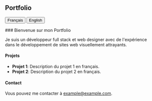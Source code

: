 <!-- README.md -->

## Portfolio

<button onclick="document.getElementById('fr').style.display='block'; document.getElementById('en').style.display='none';">Français</button>
<button onclick="document.getElementById('en').style.display='block'; document.getElementById('fr').style.display='none';">English</button>

<div id="fr" style="display:block;">
  ### Bienvenue sur mon Portfolio

  Je suis un développeur full stack et web designer avec de l'expérience dans le développement de sites web visuellement attrayants.

  #### Projets
  - **Projet 1**: Description du projet 1 en français.
  - **Projet 2**: Description du projet 2 en français.

  #### Contact
  Vous pouvez me contacter à [example@example.com](mailto:example@example.com).
</div>

<div id="en" style="display:none;">
  ### Welcome to My Portfolio

  I am a full stack developer and web designer with experience in developing visually striking websites.

  #### Projects
  - **Project 1**: Description of project 1 in English.
  - **Project 2**: Description of project 2 in English.

  #### Contact
  You can contact me at [example@example.com](mailto:example@example.com).
</div>
